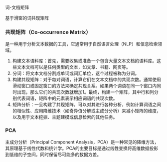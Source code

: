 词-文档矩阵

基于滑窗的词共现矩阵

### 共现矩阵（Co-occurrence Matrix）

是一种用于分析文本数据的工具，它通常用于自然语言处理（NLP）和信息检索领域。

1. 构建文本语料库：首先，需要收集或准备一个包含大量文本文档的语料库。这些文本文档可以是任何类型的文本，如文章、书籍、网页等。
2. 分词：将文本文档分割成单词或词汇单位，这个过程被称为分词。
3. 构建共现矩阵：对于每对词语，计算它们在文本文档中的共现次数。通常使用滑动窗口或固定窗口的方法来确定共现关系。如果两个词语在同一个窗口内同时出现，那么它们的共现次数就增加1。最终，构建一个矩阵，其中行和列分别代表词语，矩阵中的元素表示相应词语的共现次数。
4. 矩阵分析：一旦构建了共现矩阵，可以对其进行各种分析，例如计算词语之间的相似性、应用降维技术（如奇异值分解或主成分分析）来减小矩阵的维度，以及用于文本挖掘、主题建模或信息检索的其他任务。

### PCA

主成分分析（Principal Component Analysis，PCA）是一种常见的降维方法，其原理基于线性代数和统计学。PCA的主要目标是通过线性变换将高维数据投影到低维的子空间，同时保留尽可能多的数据方差。